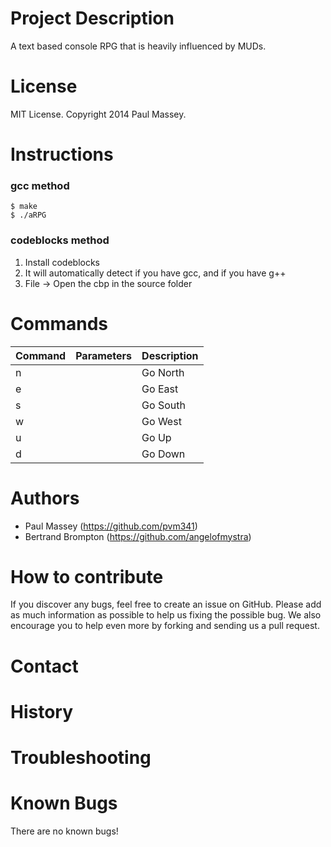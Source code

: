 
Project Description
=====
A text based console RPG that is heavily influenced by MUDs.

License
=====
MIT License. Copyright 2014 Paul Massey.

Instructions
=====

### gcc method
~~~~~~~~~~
$ make
$ ./aRPG
~~~~~~~~~~~~~~~~~

### codeblocks method

1. Install codeblocks
2. It will automatically detect if you have gcc, and if you have g++
3. File -> Open the cbp in the source folder


Commands
=====

| Command       | Parameters  | Description |
| ------------- | ----------- | ----------- |
| n             |             | Go North    |
| e             |             | Go East     |
| s             |             | Go South    |
| w             |             | Go West     |
| u             |             | Go Up       |
| d             |             | Go Down     |

Authors
=====
* Paul Massey (https://github.com/pvm341)
* Bertrand Brompton (https://github.com/angelofmystra)

How to contribute
=====

If you discover any bugs, feel free to create an issue on GitHub. Please add as much information as possible to help us fixing the possible bug. We also encourage you to help even more by forking and sending us a pull request.

Contact
=====



History
=====

Troubleshooting
=====

Known Bugs
=====

There are no known bugs!

